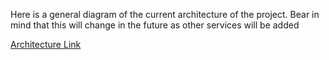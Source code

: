 Here is a general diagram of the current architecture of the project. Bear in mind that this will change in the future as other services will be added

[Architecture Link](https://www.figma.com/file/1WQ3xXvMK65k6dLLXpk2GA/ArchiArea?node-id=0:1&t=7kDta5CSeN8tEuS4-1)